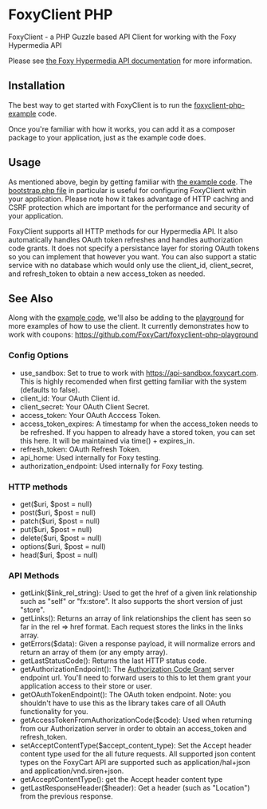 # FoxyClient PHP
FoxyClient - a PHP Guzzle based API Client for working with the Foxy Hypermedia API

Please see <a href="https://api.foxycart.com/docs">the Foxy Hypermedia API documentation</a> for more information.

## Installation

The best way to get started with FoxyClient is to run the <a href="https://github.com/FoxyCart/foxyclient-php-example">foxyclient-php-example</a> code.

Once you're familiar with how it works, you can add it as a composer package to your application, just as the example code does.

## Usage

As mentioned above, begin by getting familiar with <a href="https://github.com/FoxyCart/foxyclient-php-example">the example code</a>. The <a href="https://github.com/FoxyCart/foxyclient-php-example/blob/master/bootstrap.php">bootstrap.php file</a> in particular is useful for configuring FoxyClient within your application. Please note how it takes advantage of HTTP caching and CSRF protection which are important for the performance and security of your application.

FoxyClient supports all HTTP methods for our Hypermedia API. It also automatically handles OAuth token refreshes and handles authorization code grants. It does not specify a persistance layer for storing OAuth tokens so you can implement that however you want. You can also support a static service with no database which would only use the client_id, client_secret, and refresh_token to obtain a new access_token as needed.

## See Also

Along with the <a href="https://github.com/FoxyCart/foxyclient-php-example">example code</a>, we'll also be adding to the <a href="https://github.com/FoxyCart/foxyclient-php-playground">playground</a> for more examples of how to use the client. It currently demonstrates how to work with coupons: https://github.com/FoxyCart/foxyclient-php-playground

### Config Options
 * use_sandbox: Set to true to work with https://api-sandbox.foxycart.com. This is highly recomended when first getting familiar with the system (defaults to false).
 * client_id: Your OAuth Client id.
 * client_secret: Your OAuth Client Secret.
 * access_token: Your OAuth Acccess Token.
 * access_token_expires: A timestamp for when the access_token needs to be refreshed. If you happen to already have a stored token, you can set this here. It will be maintained via time() + expires_in.
 * refresh_token: OAuth Refresh Token.
 * api_home: Used internally for Foxy testing.
 * authorization_endpoint: Used internally for Foxy testing.

### HTTP methods
 * get($uri, $post = null)
 * post($uri, $post = null)
 * patch($uri, $post = null)
 * put($uri, $post = null)
 * delete($uri, $post = null)
 * options($uri, $post = null)
 * head($uri, $post = null)

### API Methods
 * getLink($link_rel_string): Used to get the href of a given link relationship such as "self" or "fx:store". It also supports the short version of just "store".
 * getLinks(): Returns an array of link relationships the client has seen so far in the rel => href format. Each request stores the links in the links array.
 * getErrors($data): Given a response payload, it will normalize errors and return an array of them (or any empty array).
 * getLastStatusCode(): Returns the last HTTP status code.
 * getAuthorizationEndpoint(): The <a href="https://tools.ietf.org/html/rfc6749#section-4.1">Authorization Code Grant</a> server endpoint url. You'll need to forward users to this to let them grant your application access to their store or user.
 * getOAuthTokenEndpoint(): The OAuth token endpoint. Note: you shouldn't have to use this as the library takes care of all OAuth functionality for you.
 * getAccessTokenFromAuthorizationCode($code): Used when returning from our Authorization server in order to obtain an access_token and refresh_token.
 * setAcceptContentType($accept_content_type): Set the Accept header content type used for the all future requests. All supported json content types on the FoxyCart API are supported such as application/hal+json and application/vnd.siren+json.
 * getAcceptContentType(): get the Accept header content type
 * getLastResponseHeader($header): Get a header (such as "Location") from the previous response.

